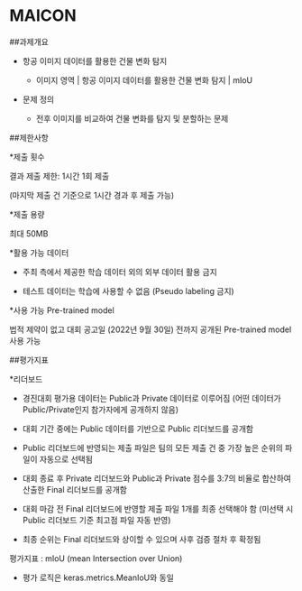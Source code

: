 # MAICON

##과제개요

* 항공 이미지 데이터를 활용한 건물 변화 탐지 
  * 이미지 영역 | 항공 이미지 데이터를 활용한 건물 변화 탐지 | mIoU



* 문제 정의 
  * 전후 이미지를 비교하여 건물 변화를 탐지 및 분할하는 문제


##제한사항

*제출 횟수

결과 제출 제한: 1시간 1회 제출

(마지막 제출 건 기준으로 1시간 경과 후 제출 가능) 



*제출 용량 

최대 50MB 



*활용 가능 데이터

- 주최 측에서 제공한 학습 데이터 외의 외부 데이터 활용 금지

- 테스트 데이터는 학습에 사용할 수 없음 (Pseudo labeling 금지)



*사용 가능 Pre-trained model

법적 제약이 없고 대회 공고일 (2022년 9월 30일) 전까지 공개된 Pre-trained model 사용 가능

##평가지표

*리더보드

- 경진대회 평가용 데이터는 Public과 Private 데이터로 이루어짐 (어떤 데이터가 Public/Private인지 참가자에게 공개하지 않음)

- 대회 기간 중에는 Public 데이터를 기반으로 Public 리더보드를 공개함

- Public 리더보드에 반영되는 제출 파일은 팀의 모든 제출 건 중 가장 높은 순위의 파일이 자동으로 선택됨

- 대회 종료 후 Private 리더보드와 Public과 Private 점수를 3:7의 비율로 합산하여 산출한 Final 리더보드를 공개함  

- 대회 마감 전 Final 리더보드에 반영할 제출 파일 1개를 최종 선택해야 함 (미선택 시 Public 리더보드 기준 최고점 파일 자동 반영) 

- 최종 순위는 Final 리더보드와 상이할 수 있으며 사후 검증 절차 후 확정됨



평가지표 : mIoU (mean Intersection over Union)



* 평가 로직은 keras.metrics.MeanIoU와 동일


